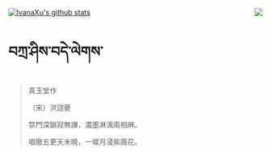 [![IvanaXu's github stats](https://github-readme-stats.vercel.app/api?username=IvanaXu&show_icons=true&theme=vue-dark)](https://github.com/anuraghazra/github-readme-stats)
<img align="right" src="https://github-readme-stats.vercel.app/api/top-langs/?username=IvanaXu&langs_count=3&theme=graywhite" />
# བཀྲ་ཤིས་བདེ་ལེགས་
> 真玉堂作
> 
> （宋）洪諮夔
> 
> 禁門深鎖寂無譁，濃墨淋漓兩相麻。
> 
> 唱徹五更天未曉，一墀月浸紫薇花。
>